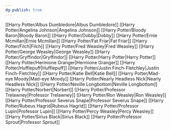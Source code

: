 ```yaml
---
dg-publish: true
---
```

[[Harry Potter/Albus Dumbledore\|Albus Dumbledore]]
[[Harry Potter/Angelina Johnson\|Angelina Johnson]]
[[Harry Potter/Bloody Baron\|Bloody Baron]]
[[Harry Potter/Dobby\|Dobby]]
[[Harry Potter/Ernie Mcmillan\|Ernie Mcmillan]]
[[Harry Potter/Fat Friar\|Fat Friar]]
[[Harry Potter/Filch\|Filch]]
[[Harry Potter/Fred Weasley\|Fred Weasley]]
[[Harry Potter/George Weasley\|George Weasley]]
[[Harry Potter/Gryffindor\|Gryffindor]]
[[Harry Potter/Harry Potter\|Harry Potter]]
[[Harry Potter/Hermione Granger\|Hermione Granger]]
[[Harry Potter/Hufflepuff\|Hufflepuff]]
[[Harry Potter/Justin Finch-Fletchley\|Justin Finch-Fletchley]]
[[Harry Potter/Katie Bell\|Katie Bell]]
[[Harry Potter/Mad-eye Moody\|Mad-eye Moody]]
[[Harry Potter/Nearly Headless Nick\|Nearly Headless Nick]]
[[Harry Potter/Neville Longbottom\|Neville Longbottom]]
[[Harry Potter/Norbert\|Norbert]]
[[Harry Potter/Professor Trelawney\|Professor Trelawney]]
[[Harry Potter/Ron Weasley\|Ron Weasley]]
[[Harry Potter/Professor Severus Snape\|Professor Severus Snape]]
[[Harry Potter/Rubeus Hagrid\|Rubeus Hagrid]]
[[Harry Potter/Professor Lupin\|Professor Lupin]]
[[Harry Potter/Percy Weasley\|Percy Weasley]]
[[Harry Potter/Sirius Black\|Sirius Black]]
[[Harry Potter/Professor Sprout\|Professor Sprout]]
